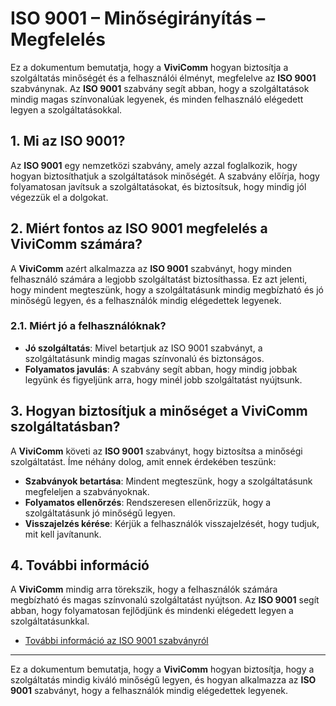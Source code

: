 # ISO 9001 – Minőségirányítás – Megfelelés

Ez a dokumentum bemutatja, hogy a **ViviComm** hogyan biztosítja a szolgáltatás minőségét és a felhasználói élményt, megfelelve az **ISO 9001** szabványnak. Az **ISO 9001** szabvány segít abban, hogy a szolgáltatások mindig magas színvonalúak legyenek, és minden felhasználó elégedett legyen a szolgáltatásokkal.

## 1. Mi az ISO 9001?

Az **ISO 9001** egy nemzetközi szabvány, amely azzal foglalkozik, hogy hogyan biztosíthatjuk a szolgáltatások minőségét. A szabvány előírja, hogy folyamatosan javítsuk a szolgáltatásokat, és biztosítsuk, hogy mindig jól végezzük el a dolgokat.

## 2. Miért fontos az ISO 9001 megfelelés a **ViviComm** számára?

A **ViviComm** azért alkalmazza az **ISO 9001** szabványt, hogy minden felhasználó számára a legjobb szolgáltatást biztosíthassa. Ez azt jelenti, hogy mindent megteszünk, hogy a szolgáltatásunk mindig megbízható és jó minőségű legyen, és a felhasználók mindig elégedettek legyenek.

### **2.1. Miért jó a felhasználóknak?**

- **Jó szolgáltatás**: Mivel betartjuk az ISO 9001 szabványt, a szolgáltatásunk mindig magas színvonalú és biztonságos.
- **Folyamatos javulás**: A szabvány segít abban, hogy mindig jobbak legyünk és figyeljünk arra, hogy minél jobb szolgáltatást nyújtsunk.

## 3. Hogyan biztosítjuk a minőséget a **ViviComm** szolgáltatásban?

A **ViviComm** követi az **ISO 9001** szabványt, hogy biztosítsa a minőségi szolgáltatást. Íme néhány dolog, amit ennek érdekében teszünk:

- **Szabványok betartása**: Mindent megteszünk, hogy a szolgáltatásunk megfeleljen a szabványoknak.
- **Folyamatos ellenőrzés**: Rendszeresen ellenőrizzük, hogy a szolgáltatásunk jó minőségű legyen.
- **Visszajelzés kérése**: Kérjük a felhasználók visszajelzését, hogy tudjuk, mit kell javítanunk.

## 4. További információ

A **ViviComm** mindig arra törekszik, hogy a felhasználók számára megbízható és magas színvonalú szolgáltatást nyújtson. Az **ISO 9001** segít abban, hogy folyamatosan fejlődjünk és mindenki elégedett legyen a szolgáltatásunkkal.

- [További információ az ISO 9001 szabványról](https://www.iso.org/iso-9001-quality-management.html)

---

Ez a dokumentum bemutatja, hogy a **ViviComm** hogyan biztosítja, hogy a szolgáltatás mindig kiváló minőségű legyen, és hogyan alkalmazza az **ISO 9001** szabványt, hogy a felhasználók mindig elégedettek legyenek.
